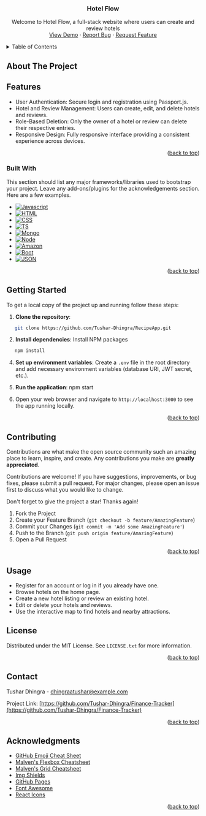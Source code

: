 <h3 align="center">Hotel Flow</h3>

  <p align="center">
    Welcome to  Hotel Flow, a full-stack website where users can create and review hotels
    <br />
    <a href="https://github.com/">View Demo</a>
    ·
    <a href="https://github.com/">Report Bug</a>
    ·
    <a href="https://github.com/">Request Feature</a>
  </p>
</div>



<!-- TABLE OF CONTENTS -->
<details>
  <summary>Table of Contents</summary>
  <ol>
    <li>
      <a href="#about-the-project">About The Project</a>
      <ul>
        <li><a href="#built-with">Built With</a></li>
      </ul>
    </li>
    <li>
      <a href="#getting-started">Getting Started</a>
      <ul>
        <li><a href="#prerequisites">Prerequisites</a></li>
        <li><a href="#installation">Installation</a></li>
      </ul>
    </li>
    <li><a href="#usage">Usage</a></li>
    <li><a href="#roadmap">Roadmap</a></li>
    <li><a href="#contributing">Contributing</a></li>
    <li><a href="#license">License</a></li>
    <li><a href="#contact">Contact</a></li>
    <li><a href="#acknowledgments">Acknowledgments</a></li>
  </ol>
</details>



<!-- ABOUT THE PROJECT -->
## About The Project

## Features

- User Authentication: Secure login and registration using Passport.js.
- Hotel and Review Management: Users can create, edit, and delete hotels and reviews.
- Role-Based Deletion: Only the owner of a hotel or review can delete their respective entries.
- Responsive Design: Fully responsive interface providing a consistent experience across devices.

<p align="right">(<a href="#readme-top">back to top</a>)</p>



### Built With

This section should list any major frameworks/libraries used to bootstrap your project. Leave any add-ons/plugins for the acknowledgements section. Here are a few examples.

* [![Javascript][Next.js]][Next-url]
* [![HTML][React.js]][React-url]
* [![CSS][CSS.js]][CSS-url]
* [![TS][ts.js]][ts-url]
* [![Mongo][Mongo.js]][Mongo-url]
* [![Node][Node.js]][Node-url]
* [![Amazon][Amazon.io]][Amazon-url]
* [![Boot][Boot.js]][Boot-url]
* [![JSON][JSON.io]][JSON-url]

<p align="right">(<a href="#readme-top">back to top</a>)</p>



## Getting Started

To get a local copy of the project up and running follow these steps:

1. **Clone the repository**:
```sh
   git clone https://github.com/Tushar-Dhingra/RecipeApp.git
   ```

2. **Install dependencies**:
   Install NPM packages
```sh
   npm install
   ```
   
4. **Set up environment variables**:
   Create a `.env` file in the root directory and add necessary environment variables (database URI, JWT secret, etc.).


5. **Run the application**:
    npm start

6. Open your web browser and navigate to `http://localhost:3000` to see the app running locally.
<p align="right">(<a href="#readme-top">back to top</a>)</p>







<!-- CONTRIBUTING -->
## Contributing

Contributions are what make the open source community such an amazing place to learn, inspire, and create. Any contributions you make are **greatly appreciated**.

Contributions are welcome! If you have suggestions, improvements, or bug fixes, please submit a pull request. For major changes, please open an issue first to discuss what you would like to change.

Don't forget to give the project a star! Thanks again!

1. Fork the Project
2. Create your Feature Branch (`git checkout -b feature/AmazingFeature`)
3. Commit your Changes (`git commit -m 'Add some AmazingFeature'`)
4. Push to the Branch (`git push origin feature/AmazingFeature`)
5. Open a Pull Request

<p align="right">(<a href="#readme-top">back to top</a>)</p>


## Usage
- Register for an account or log in if you already have one.
- Browse hotels on the home page.
- Create a new hotel listing or review an existing hotel.
- Edit or delete your hotels and reviews.
- Use the interactive map to find hotels and nearby attractions.

<!-- LICENSE -->
## License

Distributed under the MIT License. See `LICENSE.txt` for more information.

<p align="right">(<a href="#readme-top">back to top</a>)</p>



<!-- CONTACT -->
## Contact

Tushar Dhingra - dhingraatushar@example.com

Project Link: [https://github.com/Tushar-Dhingra/Finance-Tracker](https://github.com/Tushar-Dhingra/Finance-Tracker)

<p align="right">(<a href="#readme-top">back to top</a>)</p>



<!-- ACKNOWLEDGMENTS -->
## Acknowledgments


* [GitHub Emoji Cheat Sheet](https://www.webpagefx.com/tools/emoji-cheat-sheet)
* [Malven's Flexbox Cheatsheet](https://flexbox.malven.co/)
* [Malven's Grid Cheatsheet](https://grid.malven.co/)
* [Img Shields](https://shields.io)
* [GitHub Pages](https://pages.github.com)
* [Font Awesome](https://fontawesome.com)
* [React Icons](https://react-icons.github.io/react-icons/search)

<p align="right">(<a href="#readme-top">back to top</a>)</p>



<!-- MARKDOWN LINKS & IMAGES -->
<!-- https://www.markdownguide.org/basic-syntax/#reference-style-links -->
[contributors-shield]: https://img.shields.io/github/contributors/othneildrew/Best-README-Template.svg?style=for-the-badge
[contributors-url]: https://github.com/othneildrew/Best-README-Template/graphs/contributors
[forks-shield]: https://img.shields.io/github/forks/othneildrew/Best-README-Template.svg?style=for-the-badge
[forks-url]: https://github.com/othneildrew/Best-README-Template/network/members
[stars-shield]: https://img.shields.io/github/stars/othneildrew/Best-README-Template.svg?style=for-the-badge
[stars-url]: https://github.com/othneildrew/Best-README-Template/stargazers
[issues-shield]: https://img.shields.io/github/issues/othneildrew/Best-README-Template.svg?style=for-the-badge
[issues-url]: https://github.com/othneildrew/Best-README-Template/issues
[license-shield]: https://img.shields.io/github/license/othneildrew/Best-README-Template.svg?style=for-the-badge
[license-url]: https://github.com/othneildrew/Best-README-Template/blob/master/LICENSE.txt
[linkedin-shield]: https://img.shields.io/badge/-LinkedIn-black.svg?style=for-the-badge&logo=linkedin&colorB=555
[linkedin-url]: https://linkedin.com/in/othneildrew
[product-screenshot]: images/screenshot.png
[Next.js]: https://img.shields.io/badge/Express%20js-000000?style=for-the-badge&logo=express&logoColor=white
[Next-url]: https://nextjs.org/
[React.js]: https://img.shields.io/badge/HTML-239120?style=for-the-badge&logo=html5&logoColor=white
[React-url]: https://reactjs.org/
[ts.js]: https://img.shields.io/badge/JavaScript-323330?style=for-the-badge&logo=javascript&logoColor=F7DF1E
[ts-url]: https://ts.org/
[Mongo.js]: https://img.shields.io/badge/-MongoDB-4DB33D?style=flat&logo=mongodb&logoColor=FFFFFF
[Mongo-url]: https://mongodb.org/
[Node.js]: 	https://img.shields.io/badge/Node.js-43853D?style=for-the-badge&logo=node.js&logoColor=white
[Node-url]: https://nodejs.org/
[Amazon.io]: https://img.shields.io/badge/Amazon_AWS-232F3E?style=for-the-badge&logo=amazon-aws&logoColor=white
[Amazon-url]: https://nodejs.org/
[JSON.io]: https://img.shields.io/badge/json%20web%20tokens-323330?style=for-the-badge&logo=json-web-tokens&logoColor=pink
[JSON-url]: https://nodejs.org/
[CSS.js]: https://img.shields.io/badge/CSS-239120?&style=for-the-badge&logo=css3&logoColor=white
[CSS-url]: https://css.org/
[Boot.js]: https://img.shields.io/badge/Bootstrap-563D7C?style=for-the-badge&logo=bootstrap&logoColor=white
[Boot-url]: https://bootstrap.org/
